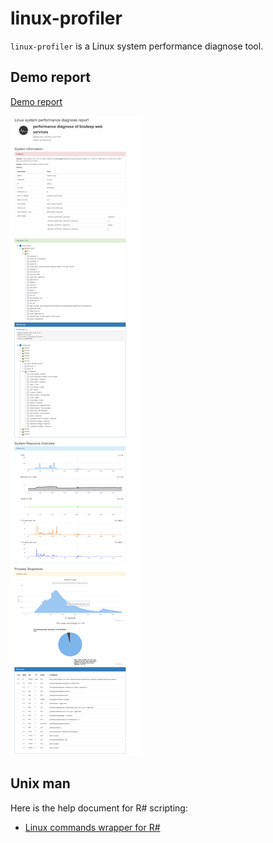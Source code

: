 # linux-profiler

``linux-profiler`` is a Linux system performance diagnose tool.

## Demo report

[Demo report](./demo)

![](./images/screen.png)

## Unix man

Here is the help document for R# scripting:

+ [Linux commands wrapper for R#](./man/linux.md)